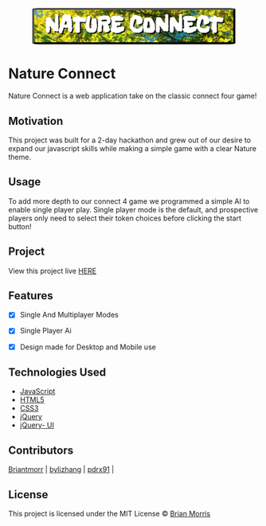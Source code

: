 <p align='center'>
<img src = "./assets/NatureConnect_ReadMe.PNG" style="width:400px;border-radius:3%;border:outset black 4px">
</p>

# Nature Connect

Nature Connect is a web application take on the classic connect four game!

## Motivation

This project was built for a 2-day hackathon and grew out of our desire to expand our javascript skills while making a simple game with a clear Nature theme.

## Usage

To add more depth to our connect 4 game we programmed a simple AI to enable single player play. Single player mode is the default, and prospective players only need to select their token choices before clicking the start button!

## Project

View this project live [HERE](http://natureconnect.briantmorris.com/)

## Features

- [x] Single And Multiplayer Modes
- [x] Single Player Ai
- [x] Design made for Desktop and Mobile use


## Technologies Used

- [JavaScript](https://www.javascript.com/)
- [HTML5](https://developer.mozilla.org/en-US/docs/Web/Guide/HTML/HTML5)
- [CSS3](https://www.w3.org/Style/CSS/Overview.en.html)
- [jQuery](https://jquery.com/)
- [jQuery- UI](https://jqueryui.com/)

## Contributors

[Briantmorr](https://github.com/Briantmorr) |
[bylizhang](https://github.com/bylizhang) |
[pdrx91](https://github.com/pdrx91) |

## License
This project is licensed under the MIT License © [Brian Morris](http://briantmorris.com)
